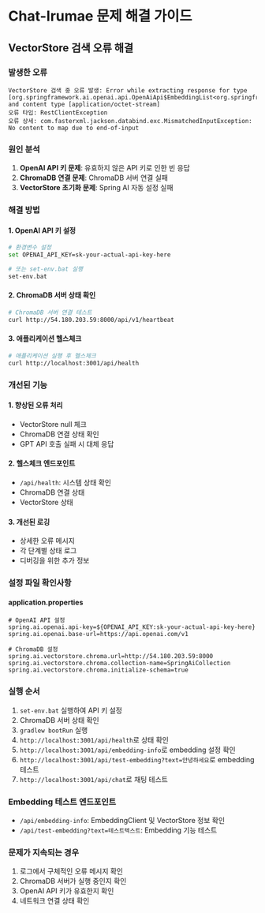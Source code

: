 # Chat-Irumae 문제 해결 가이드

## VectorStore 검색 오류 해결

### 발생한 오류

```
VectorStore 검색 중 오류 발생: Error while extracting response for type [org.springframework.ai.openai.api.OpenAiApi$EmbeddingList<org.springframework.ai.openai.api.OpenAiApi$Embedding>] and content type [application/octet-stream]
오류 타입: RestClientException
오류 상세: com.fasterxml.jackson.databind.exc.MismatchedInputException: No content to map due to end-of-input
```

### 원인 분석

1. **OpenAI API 키 문제**: 유효하지 않은 API 키로 인한 빈 응답
2. **ChromaDB 연결 문제**: ChromaDB 서버 연결 실패
3. **VectorStore 초기화 문제**: Spring AI 자동 설정 실패

### 해결 방법

#### 1. OpenAI API 키 설정

```bash
# 환경변수 설정
set OPENAI_API_KEY=sk-your-actual-api-key-here

# 또는 set-env.bat 실행
set-env.bat
```

#### 2. ChromaDB 서버 상태 확인

```bash
# ChromaDB 서버 연결 테스트
curl http://54.180.203.59:8000/api/v1/heartbeat
```

#### 3. 애플리케이션 헬스체크

```bash
# 애플리케이션 실행 후 헬스체크
curl http://localhost:3001/api/health
```

### 개선된 기능

#### 1. 향상된 오류 처리

- VectorStore null 체크
- ChromaDB 연결 상태 확인
- GPT API 호출 실패 시 대체 응답

#### 2. 헬스체크 엔드포인트

- `/api/health`: 시스템 상태 확인
- ChromaDB 연결 상태
- VectorStore 상태

#### 3. 개선된 로깅

- 상세한 오류 메시지
- 각 단계별 상태 로그
- 디버깅을 위한 추가 정보

### 설정 파일 확인사항

#### application.properties

```properties
# OpenAI API 설정
spring.ai.openai.api-key=${OPENAI_API_KEY:sk-your-actual-api-key-here}
spring.ai.openai.base-url=https://api.openai.com/v1

# ChromaDB 설정
spring.ai.vectorstore.chroma.url=http://54.180.203.59:8000
spring.ai.vectorstore.chroma.collection-name=SpringAiCollection
spring.ai.vectorstore.chroma.initialize-schema=true
```

### 실행 순서

1. `set-env.bat` 실행하여 API 키 설정
2. ChromaDB 서버 상태 확인
3. `gradlew bootRun` 실행
4. `http://localhost:3001/api/health`로 상태 확인
5. `http://localhost:3001/api/embedding-info`로 embedding 설정 확인
6. `http://localhost:3001/api/test-embedding?text=안녕하세요`로 embedding 테스트
7. `http://localhost:3001/api/chat`로 채팅 테스트

### Embedding 테스트 엔드포인트

- `/api/embedding-info`: EmbeddingClient 및 VectorStore 정보 확인
- `/api/test-embedding?text=테스트텍스트`: Embedding 기능 테스트

### 문제가 지속되는 경우

1. 로그에서 구체적인 오류 메시지 확인
2. ChromaDB 서버가 실행 중인지 확인
3. OpenAI API 키가 유효한지 확인
4. 네트워크 연결 상태 확인
